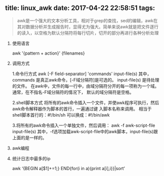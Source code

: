 title: linux_awk
date: 2017-04-22 22:58:51
tags:
---
> awk是一个强大的文本分析工具，相对于grep的查找，sed的编辑，awk在其对数据分析并生成报告时，显得尤为强大。简单来说awk就是把文件逐行的读入，以空格为默认分隔符将每行切片，切开的部分再进行各种分析处理

1. 使用语言

	awk '{pattern + action}' {filenames}
   
2.  调用方式

	1.命令行方式
    awk [-F  field-separator]  'commands'  input-file(s)
    其中，commands 是真正awk命令，[-F域分隔符]是可选的。 input-file(s) 是待处理的文件。
    在awk中，文件的每一行中，由域分隔符分开的每一项称为一个域。通常，在不指名-F域分隔符的情况下，	 默认的域分隔符是空格。

    2.shell脚本方式
    将所有的awk命令插入一个文件，并使awk程序可执行，然后awk命令解释器作为脚本的首行，一遍通过键	  入脚本名称来调用。
    相当于shell脚本首行的：#!/bin/sh
    可以换成：#!/bin/awk

    3.将所有的awk命令插入一个单独文件，然后调用：
    awk -f awk-script-file input-file(s)
    其中，-f选项加载awk-script-file中的awk脚本，input-file(s)跟上面的是一样的。
    
3. awk编程 
 
1. 统计日志中最多的ip


	 awk ‘{BEGIN a[$1]+=1;} END{for(i in a){print a[i],i}}|sort’